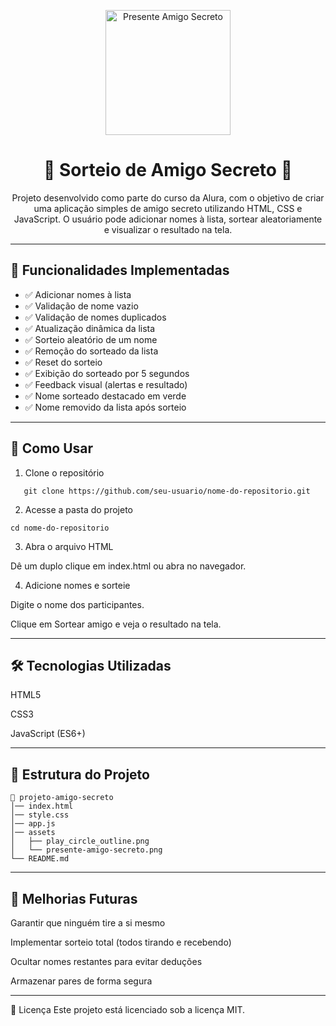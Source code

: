 <p align="center">
  <img src="assets/challenge-amigo-secreto_pt-main/presente-amigo-secreto.png" alt="Presente Amigo Secreto" width="200">
</p>

<h1 align="center">🎁 Sorteio de Amigo Secreto 🎁</h1>

<p align="center">
  Projeto desenvolvido como parte do curso da Alura, com o objetivo de criar uma aplicação simples de amigo secreto utilizando HTML, CSS e JavaScript.  
  O usuário pode adicionar nomes à lista, sortear aleatoriamente e visualizar o resultado na tela.
</p>

---

## 🧠 Funcionalidades Implementadas

- ✅ Adicionar nomes à lista  
- ✅ Validação de nome vazio  
- ✅ Validação de nomes duplicados  
- ✅ Atualização dinâmica da lista  
- ✅ Sorteio aleatório de um nome  
- ✅ Remoção do sorteado da lista  
- ✅ Reset do sorteio  
- ✅ Exibição do sorteado por 5 segundos  
- ✅ Feedback visual (alertas e resultado)  
- ✅ Nome sorteado destacado em verde  
- ✅ Nome removido da lista após sorteio  

---

## 🚀 Como Usar

1. Clone o repositório
```
   git clone https://github.com/seu-usuario/nome-do-repositorio.git
```
   
2. Acesse a pasta do projeto
```
cd nome-do-repositorio
```
3. Abra o arquivo HTML

Dê um duplo clique em index.html ou abra no navegador.

4. Adicione nomes e sorteie

Digite o nome dos participantes.

Clique em Sortear amigo e veja o resultado na tela.

---

## 🛠 Tecnologias Utilizadas

HTML5

CSS3

JavaScript (ES6+)

---

## 📂 Estrutura do Projeto
```
📁 projeto-amigo-secreto
│── index.html
│── style.css
│── app.js
│── assets
│   ├── play_circle_outline.png
│   └── presente-amigo-secreto.png
└── README.md
```
---

## 📎 Melhorias Futuras

Garantir que ninguém tire a si mesmo

Implementar sorteio total (todos tirando e recebendo)

Ocultar nomes restantes para evitar deduções

Armazenar pares de forma segura

---

📜 Licença
Este projeto está licenciado sob a licença MIT.
